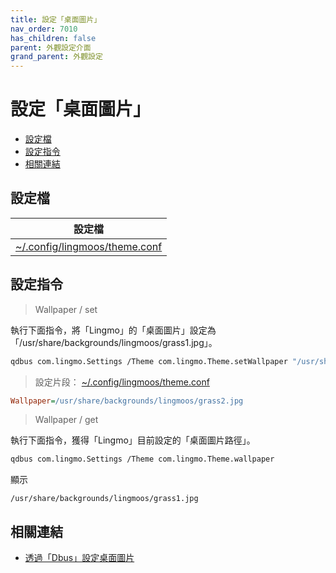 ```yaml
---
title: 設定「桌面圖片」
nav_order: 7010
has_children: false
parent: 外觀設定介面
grand_parent: 外觀設定
---
```



# 設定「桌面圖片」

* [設定檔](#設定檔)
* [設定指令](#設定指令)
* [相關連結](#相關連結)




## 設定檔

| 設定檔 |
| ----- |
| [~/.config/lingmoos/theme.conf](https://github.com/samwhelp/lingmo-adjustment/blob/main/prototype/main/lingmo-config/locale/en_us/Lingmo-Dark/asset/overlay/etc/skel/.config/lingmoos/theme.conf) |





## 設定指令


> Wallpaper / set

執行下面指令，將「Lingmo」的「桌面圖片」設定為「/usr/share/backgrounds/lingmoos/grass1.jpg」。

``` sh
qdbus com.lingmo.Settings /Theme com.lingmo.Theme.setWallpaper "/usr/share/backgrounds/lingmoos/grass1.jpg"
```


> 設定片段： [~/.config/lingmoos/theme.conf](https://github.com/samwhelp/lingmo-adjustment/blob/main/prototype/main/lingmo-config/locale/en_us/Lingmo-Dark/asset/overlay/etc/skel/.config/lingmoos/theme.conf#L15)

``` ini
Wallpaper=/usr/share/backgrounds/lingmoos/grass2.jpg
```




> Wallpaper / get

執行下面指令，獲得「Lingmo」目前設定的「桌面圖片路徑」。

``` sh
qdbus com.lingmo.Settings /Theme com.lingmo.Theme.wallpaper
```

顯示

```
/usr/share/backgrounds/lingmoos/grass1.jpg
```




## 相關連結

* [透過「Dbus」設定桌面圖片](https://samwhelp.github.io/note-about-lingmo/read/howto/set-wallpaper-by-dbus.html)
